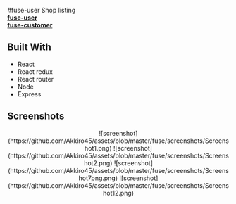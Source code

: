 #fuse-user
Shop listing
</br>
[**fuse-user**](fuse-user.web.app)
</br>
[**fuse-customer**](fuse-customer.web.app)

## Built With
  * React
  * React redux
  * React router
  * Node
  * Express

## Screenshots
<p align='center' >
  ![screenshot](https://github.com/Akkiro45/assets/blob/master/fuse/screenshots/Screenshot1.png)
  ![screenshot](https://github.com/Akkiro45/assets/blob/master/fuse/screenshots/Screenshot2.png)
  ![screenshot](https://github.com/Akkiro45/assets/blob/master/fuse/screenshots/Screenshot7png.png)
  ![screenshot](https://github.com/Akkiro45/assets/blob/master/fuse/screenshots/Screenshot12.png)
</p>
